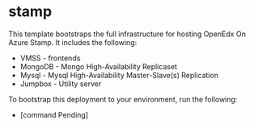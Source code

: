 # stamp

This template bootstraps the full infrastructure for hosting OpenEdx On Azure Stamp. It includes the following:
* VMSS - frontends
* MongoDB - Mongo High-Availability Replicaset 
* Mysql - Mysql High-Availability Master-Slave(s) Replication
* Jumpbox - Utility server


To bootstrap this deployment to your environment, run the following:
* [command Pending]
